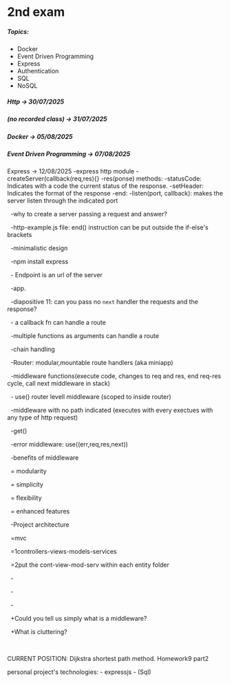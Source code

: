 # 2nd exam



##### Topics:

* Docker
* Event Driven Programming
* Express
* Authentication
* SQL
* NoSQL





##### Http -> 30/07/2025

##### (no recorded class) -> 31/07/2025

##### Docker -> 05/08/2025

##### Event Driven Programming -> 07/08/2025

Express -> 12/08/2025
	-express http module
		-createServer(callback(req,res){}
			-res(ponse) methods:
				-statusCode: Indicates with a code the current status of the response.
				-setHeader: Indicates the format of the response
				-end: 
	-listen(port, callback): makes the server listen through the indicated port

&nbsp;	-why to create a server passing a request and answer? 

&nbsp;	-http-example.js file: end() instruction can be put outside the if-else's brackets

&nbsp;	-minimalistic design

&nbsp;	-npm install express

&nbsp;	- Endpoint is an url of the server

&nbsp;	-app.

&nbsp;	-diapositive 11: can you pass no `next` handler the requests and the response?

&nbsp;	- a callback fn can handle a route

&nbsp;	-multiple functions as arguments can handle a route

&nbsp;	-chain handling

&nbsp;	-Router: modular,mountable route handlers (aka miniapp)

&nbsp;	-middleware functions(execute code, changes to req and res, end req-res cycle, call next middleware in  stack)

&nbsp;	- use() router levell middleware (scoped to inside router)

 	-middleware with no path indicated (executes with every exectues with any type of http request)

 	-get()

 	-error middleware: use((err,req,res,next))

 	-benefits of middleware

 		= modularity

 		= simplicity

 		= flexibility

 		= enhanced features

 	-Project architecture

&nbsp;		=mvc

&nbsp;		=1controllers-views-models-services

&nbsp;		=2put the cont-view-mod-serv within each entity folder

 	-

 	-

 	-



&nbsp;	+Could you tell us simply what is a middleware?

&nbsp;	+What is cluttering?

&nbsp;	





CURRENT POSITION: Dijkstra shortest path method. Homework9 part2


personal project's technologies: 
	- expressjs
	- (Sql)